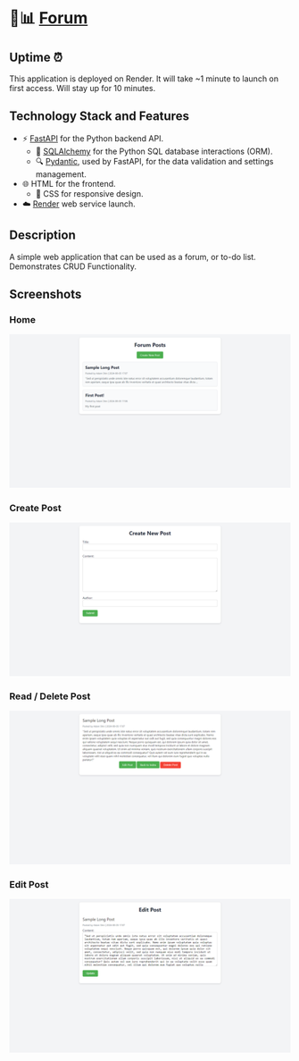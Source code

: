 # 🏸📊 [Forum](https://forum-project-l0jb.onrender.com)

## Uptime ⏰

This application is deployed on Render. It will take ~1 minute to launch on first access. Will stay up for 10 minutes.

## Technology Stack and Features

- ⚡ [FastAPI](https://fastapi.tiangolo.com) for the Python backend API.
    - 🧰 [SQLAlchemy](https://www.sqlalchemy.org) for the Python SQL database interactions (ORM).
    - 🔍 [Pydantic](https://docs.pydantic.dev), used by FastAPI, for the data validation and settings management.
- 🌐 HTML for the frontend.
    - 🎨 CSS for responsive design.
- ☁️ [Render](https://render.com/) web service launch.

## Description

A simple web application that can be used as a forum, or to-do list. Demonstrates CRUD Functionality.

## Screenshots

### Home

[![API docs](img/home.png)](https://github.com/ShinAdam/forum-project)

### Create Post

[![API docs](img/create-post.png)](https://github.com/ShinAdam/forum-project)

### Read / Delete Post

[![API docs](img/post.png)](https://github.com/ShinAdam/forum-project)

### Edit Post

[![API docs](img/edit-post.png)](https://github.com/ShinAdam/forum-project)
